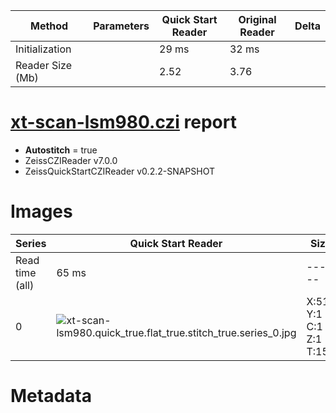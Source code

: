 |  Method            | Parameters       | Quick Start Reader | Original Reader | Delta  |
| -------------------|------------------|--------------------|-----------------|------- |
| Initialization     |                  |29 ms|32 ms|        |
| Reader Size (Mb)     |                  |2.52|3.76|        |
# [xt-scan-lsm980.czi](https://zenodo.org/record/8303129/files/xt-scan-lsm980.czi) report
 - **Autostitch** = true
 - ZeissCZIReader v7.0.0
 - ZeissQuickStartCZIReader v0.2.2-SNAPSHOT

# Images 

| Series            | Quick Start Reader | Size | Original Reader | Size | #Diffs |
|-------------------|--------------------|------|-----------------|------|--------|
| Read time (all)   |65 ms|------|64 ms|------|--------|
|0|![xt-scan-lsm980.quick_true.flat_true.stitch_true.series_0.jpg](xt-scan-lsm980/xt-scan-lsm980.quick_true.flat_true.stitch_true.series_0.jpg)|X:512<br>Y:1<br>C:1<br>Z:1<br>T:150|![xt-scan-lsm980.quick_false.flat_true.stitch_true.series_0.jpg](xt-scan-lsm980/xt-scan-lsm980.quick_false.flat_true.stitch_true.series_0.jpg)|X:512<br>Y:1<br>C:1<br>Z:1<br>T:150|0|

# Metadata

